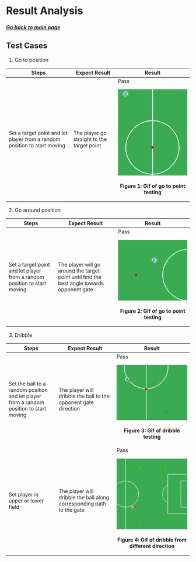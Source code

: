 # Result Analysis

##### [Go back to main page](../Documentation.md)

## Test Cases
1. Go to position  

|  Steps   | Expect Result  | Result |
|  ----  | ----  | ----  | 
|  Set a target point and let player from a random position to start moving | The player go straight to the target point |Pass <p align="center"><img src="../Images/test_go_to_point.gif"/><br><br><b>Figure 1: Gif of go to point testing</b></p>

2. Go around position  

|  Steps   | Expect Result  | Result |
|  ----  | ----  | ----  | 
|  Set a target point and let player from a random position to start moving | The player will go around the target point until find the best angle towards opponent gate |Pass <p align="center"><img src="../Images/test_go_around_point.gif"/><br><br><b>Figure 2: Gif of go to point testing</b></p>

3. Dribble 

|  Steps   | Expect Result  | Result |
|  ----  | ----  | ----  | 
|  Set the ball to a random position and let player from a random position to start moving | The player will dribble the ball to the opponent gate direction |Pass <p align="center"><img src="../Images/test_dribble.gif" /><br><br><b>Figure 3: Gif of dribble testing</b></p>
|  Set player in upper or lower field | The player will dribble the ball along corresponding path  to the gate|Pass <p align="center"><img src="../Images/dribble_from_different_direction.gif" /><br><br><b>Figure 4: Gif of dribble from different direction</b></p>

